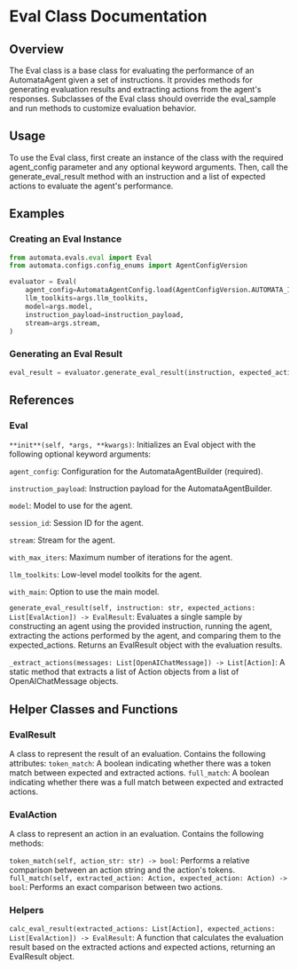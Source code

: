 # Eval Class Documentation

## Overview

The Eval class is a base class for evaluating the performance of an AutomataAgent given a set of instructions. It provides methods for generating evaluation results and extracting actions from the agent's responses. Subclasses of the Eval class should override the eval_sample and run methods to customize evaluation behavior.

## Usage

To use the Eval class, first create an instance of the class with the required agent_config parameter and any optional keyword arguments. Then, call the generate_eval_result method with an instruction and a list of expected actions to evaluate the agent's performance.

## Examples

### Creating an Eval Instance

```python
from automata.evals.eval import Eval
from automata.configs.config_enums import AgentConfigVersion

evaluator = Eval(
    agent_config=AutomataAgentConfig.load(AgentConfigVersion.AUTOMATA_INDEXER_DEV),
    llm_toolkits=args.llm_toolkits,
    model=args.model,
    instruction_payload=instruction_payload,
    stream=args.stream,
)
```

### Generating an Eval Result

```python
eval_result = evaluator.generate_eval_result(instruction, expected_actions)
```

## References

### Eval

`**init**(self, *args, **kwargs)`: Initializes an Eval object with the following optional keyword arguments:

`agent_config`: Configuration for the AutomataAgentBuilder (required).

`instruction_payload`: Instruction payload for the AutomataAgentBuilder.

`model`: Model to use for the agent.

`session_id`: Session ID for the agent.

`stream`: Stream for the agent.

`with_max_iters`: Maximum number of iterations for the agent.

`llm_toolkits`: Low-level model toolkits for the agent.

`with_main`: Option to use the main model.

`generate_eval_result(self, instruction: str, expected_actions: List[EvalAction]) -> EvalResult`: Evaluates a single sample by constructing an agent using the provided instruction, running the agent, extracting the actions performed by the agent, and comparing them to the expected_actions. Returns an EvalResult object with the evaluation results.

`_extract_actions(messages: List[OpenAIChatMessage]) -> List[Action]`: A static method that extracts a list of Action objects from a list of OpenAIChatMessage objects.

## Helper Classes and Functions

### EvalResult

A class to represent the result of an evaluation.
Contains the following attributes:
`token_match`: A boolean indicating whether there was a token match between expected and extracted actions.
`full_match`: A boolean indicating whether there was a full match between expected and extracted actions.

### EvalAction

A class to represent an action in an evaluation. Contains the following methods:

`token_match(self, action_str: str) -> bool`: Performs a relative comparison between an action string and the action's tokens.
`full_match(self, extracted_action: Action, expected_action: Action) -> bool`: Performs an exact comparison between two actions.

### Helpers

`calc_eval_result(extracted_actions: List[Action], expected_actions: List[EvalAction]) -> EvalResult`: A function that calculates the evaluation result based on the extracted actions and expected actions, returning an EvalResult object.
